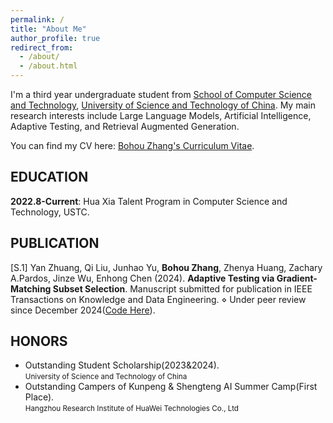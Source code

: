 ```yaml
---
permalink: /
title: "About Me"
author_profile: true
redirect_from: 
  - /about/
  - /about.html
---
```


I'm a third year undergraduate student from [School of Computer Science and Technology](https://cs.ustc.edu.cn/main.htm), [University of Science and Technology of China](https://www.ustc.edu.cn/). My main research interests include Large Language Models, Artificial Intelligence, Adaptive Testing, and Retrieval Augmented Generation. 

You can find my CV here: [Bohou Zhang's Curriculum Vitae](./CV.pdf).

## EDUCATION
**2022.8-Current**:    Hua Xia Talent Program in Computer Science and Technology, USTC.

## PUBLICATION
\[S.1\] Yan Zhuang, Qi Liu, Junhao Yu, **Bohou Zhang**, Zhenya Huang, Zachary A.Pardos, Jinze Wu, Enhong Chen
 (2024). **Adaptive Testing via Gradient-Matching Subset Selection**. Manuscript submitted for publication in IEEE
 Transactions on Knowledge and Data Engineering. ⋄ Under peer review since December 2024([Code Here](https://github.com/54zy/BEAT)).

## HONORS 
 - Outstanding Student Scholarship(2023&2024).\
   <small>University of Science and Technology of China</small>
 - Outstanding Campers of Kunpeng & Shengteng AI Summer Camp(First Place).\
   <small> Hangzhou Research Institute of HuaWei Technologies Co., Ltd</small>




